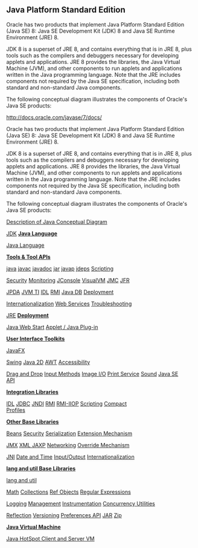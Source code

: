 ## Java Platform Standard Edition

Oracle has two products that implement Java Platform Standard Edition (Java SE) 8: Java SE Development Kit (JDK) 8 and Java SE Runtime Environment (JRE) 8.

JDK 8 is a superset of JRE 8, and contains everything that is in JRE 8, plus tools such as the compilers and debuggers necessary for developing applets and applications. JRE 8 provides the libraries, the Java Virtual Machine (JVM), and other components to run applets and applications written in the Java programming language. Note that the JRE includes components not required by the Java SE specification, including both standard and non-standard Java components.

The following conceptual diagram illustrates the components of Oracle's Java SE products:


http://docs.oracle.com/javase/7/docs/

Oracle has two products that implement Java Platform Standard Edition (Java SE) 8: Java SE Development Kit (JDK) 8 and Java SE Runtime Environment (JRE) 8.

JDK 8 is a superset of JRE 8, and contains everything that is in JRE 8, plus tools such as the compilers and debuggers necessary for developing applets and applications. JRE 8 provides the libraries, the Java Virtual Machine (JVM), and other components to run applets and applications written in the Java programming language. Note that the JRE includes components not required by the Java SE specification, including both standard and non-standard Java components.

The following conceptual diagram illustrates the components of Oracle's Java SE products:

[Description of Java Conceptual Diagram](http://docs.oracle.com/javase/8/docs/technotes/guides/desc_jdk_structure.html)

 [JDK](http://docs.oracle.com/javase/8/docs/technotes/guides/index.html#jre-jdk)   [**Java Language**](http://docs.oracle.com/javase/8/docs/technotes/guides/language/index.html) 

 [Java Language](http://docs.oracle.com/javase/8/docs/technotes/guides/language/index.html)    

 [**Tools & Tool APIs**](http://docs.oracle.com/javase/8/docs/technotes/tools/index.html) 

 [java](http://docs.oracle.com/javase/8/docs/technotes/tools/windows/java.html) [javac](http://docs.oracle.com/javase/8/docs/technotes/guides/javac/index.html) [javadoc](http://docs.oracle.com/javase/8/docs/technotes/guides/javadoc/index.html) [jar](http://docs.oracle.com/javase/8/docs/technotes/guides/jar/index.html) [javap](http://docs.oracle.com/javase/8/docs/technotes/tools/windows/javap.html) [jdeps](http://docs.oracle.com/javase/8/docs/technotes/tools/windows/jdeps.html) [Scripting](http://docs.oracle.com/javase/8/docs/technotes/tools/index.html#scripting)

 [Security](http://docs.oracle.com/javase/8/docs/technotes/tools/index.html#security) [Monitoring](http://docs.oracle.com/javase/8/docs/technotes/tools/index.html#monitor) [JConsole](http://docs.oracle.com/javase/8/docs/technotes/tools/index.html#jconsole) [VisualVM](http://docs.oracle.com/javase/8/docs/technotes/guides/visualvm/index.html) [JMC](http://docs.oracle.com/javase/8/docs/technotes/guides/jmc) [JFR](http://docs.oracle.com/javase/8/docs/technotes/guides/jfr)

 [JPDA](http://docs.oracle.com/javase/8/docs/technotes/guides/jpda/index.html) [JVM TI](http://docs.oracle.com/javase/8/docs/technotes/guides/jvmti/index.html) [IDL](http://docs.oracle.com/javase/8/docs/technotes/tools/index.html#idl) [RMI](http://docs.oracle.com/javase/8/docs/technotes/tools/index.html#rmi) [Java DB](http://docs.oracle.com/javadb/index_jdk8.html) [Deployment](http://docs.oracle.com/javase/8/docs/technotes/tools/index.html#deployment)

 [Internationalization](http://docs.oracle.com/javase/8/docs/technotes/tools/index.html#intl) [Web Services](http://docs.oracle.com/javase/8/docs/technotes/tools/index.html#webservices) [Troubleshooting](http://docs.oracle.com/javase/8/docs/technotes/tools/index.html#troubleshoot)

 [JRE](http://docs.oracle.com/javase/8/docs/technotes/guides/index.html#jre-jdk) [**Deployment**](http://docs.oracle.com/javase/8/docs/technotes/guides/deploy/index.html) 

 [Java Web Start](http://docs.oracle.com/javase/8/docs/technotes/guides/javaws/index.html) [Applet / Java Plug-in](http://docs.oracle.com/javase/8/docs/technotes/guides/deploy/applet_dev_guide.html)

 [**User Interface Toolkits**](http://docs.oracle.com/javase/8/docs/technotes/guides/index.html#userinterface) 

 [JavaFX](http://docs.oracle.com/javase/8/docs/technotes/guides/javafx/)

 

 [Swing](http://docs.oracle.com/javase/8/docs/technotes/guides/swing/index.html) [Java 2D](http://docs.oracle.com/javase/8/docs/technotes/guides/2d/index.html) [AWT](http://docs.oracle.com/javase/8/docs/technotes/guides/awt/index.html) [Accessibility](http://docs.oracle.com/javase/8/docs/technotes/guides/access/index.html)

 [Drag and Drop](http://docs.oracle.com/javase/8/docs/technotes/guides/dragndrop/index.html) [Input Methods](http://docs.oracle.com/javase/8/docs/technotes/guides/imf/index.html) [Image I/O](http://docs.oracle.com/javase/8/docs/technotes/guides/imageio/index.html) [Print Service](http://docs.oracle.com/javase/8/docs/technotes/guides/jps/index.html) [Sound](http://docs.oracle.com/javase/8/docs/technotes/guides/sound/index.html) [Java SE  
API](http://docs.oracle.com/javase/8/docs/api/index.html)

 [**Integration Libraries**](http://docs.oracle.com/javase/8/docs/technotes/guides/index.html#integration) 

 [IDL](http://docs.oracle.com/javase/8/docs/technotes/guides/idl/index.html) [JDBC](http://docs.oracle.com/javase/8/docs/technotes/guides/jdbc/index.html) [JNDI](http://docs.oracle.com/javase/8/docs/technotes/guides/jndi/index.html) [RMI](http://docs.oracle.com/javase/8/docs/technotes/guides/rmi/index.html) [RMI-IIOP](http://docs.oracle.com/javase/8/docs/technotes/guides/rmi-iiop/index.html) [Scripting](http://docs.oracle.com/javase/8/docs/technotes/guides/scripting/index.html) [Compact  
Profiles](http://docs.oracle.com/javase/8/docs/technotes/guides/compactprofiles/index.html)

 [**Other Base Libraries**](http://docs.oracle.com/javase/8/docs/technotes/guides/index.html#otherbase) 

 [Beans](http://docs.oracle.com/javase/8/docs/technotes/guides/beans/index.html) [Security](http://docs.oracle.com/javase/8/docs/technotes/guides/security/index.html) [Serialization](http://docs.oracle.com/javase/8/docs/technotes/guides/serialization/index.html) [Extension Mechanism](http://docs.oracle.com/javase/8/docs/technotes/guides/extensions/index.html)

 [JMX](http://docs.oracle.com/javase/8/docs/technotes/guides/jmx/index.html) [XML JAXP](http://docs.oracle.com/javase/8/docs/technotes/guides/xml/index.html) [Networking](http://docs.oracle.com/javase/8/docs/technotes/guides/net/index.html) [Override Mechanism](http://docs.oracle.com/javase/8/docs/technotes/guides/standards/index.html)

 [JNI](http://docs.oracle.com/javase/8/docs/technotes/guides/jni/index.html) [Date and Time](http://docs.oracle.com/javase/8/docs/technotes/guides/datetime/index.html) [Input/Output](http://docs.oracle.com/javase/8/docs/technotes/guides/io/index.html) [Internationalization](http://docs.oracle.com/javase/8/docs/technotes/guides/intl/index.html)

 [**lang and util Base Libraries**](http://docs.oracle.com/javase/8/docs/technotes/guides/index.html#langutil) 

 [lang and util](http://docs.oracle.com/javase/8/docs/technotes/guides/lang/index.html)

 [Math](http://docs.oracle.com/javase/8/docs/technotes/guides/math/index.html) [Collections](http://docs.oracle.com/javase/8/docs/technotes/guides/collections/index.html) [Ref Objects](http://docs.oracle.com/javase/8/docs/api/java/lang/ref/package-summary.html) [Regular Expressions](http://docs.oracle.com/javase/8/docs/api/java/util/regex/package-summary.html)

 [Logging](http://docs.oracle.com/javase/8/docs/technotes/guides/logging/index.html) [Management](http://docs.oracle.com/javase/8/docs/technotes/guides/management/index.html) [Instrumentation](http://docs.oracle.com/javase/8/docs/technotes/guides/instrumentation/index.html) [Concurrency Utilities](http://docs.oracle.com/javase/8/docs/technotes/guides/concurrency/index.html)

 [Reflection](http://docs.oracle.com/javase/8/docs/technotes/guides/reflection/index.html) [Versioning](http://docs.oracle.com/javase/8/docs/technotes/guides/versioning/index.html) [Preferences API](http://docs.oracle.com/javase/8/docs/technotes/guides/preferences/index.html) [JAR](http://docs.oracle.com/javase/8/docs/technotes/guides/jar/index.html) [Zip](http://docs.oracle.com/javase/8/docs/api/java/util/zip/package-summary.html)

 [**Java Virtual Machine**](http://docs.oracle.com/javase/8/docs/technotes/guides/vm/index.html) 

 [Java HotSpot Client and Server VM](http://docs.oracle.com/javase/8/docs/technotes/guides/vm/index.html)    
